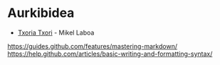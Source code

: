 # Aurkibidea

* [Txoria Txori](T/TxoriaTxori.md) - Mikel Laboa




https://guides.github.com/features/mastering-markdown/
https://help.github.com/articles/basic-writing-and-formatting-syntax/
